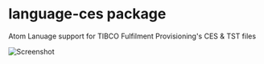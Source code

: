 # language-ces package

Atom Lanuage support for TIBCO Fulfilment Provisioning's CES & TST files

![Screenshot](https://raw.githubusercontent.com/oxo42/language-fp/master/screenshot.png)
